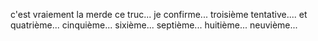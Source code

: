 c'est vraiement la merde ce truc...
je confirme...
troisième tentative....
et quatrième...
cinquième...
sixième...
septième...
huitième...
neuvième...
